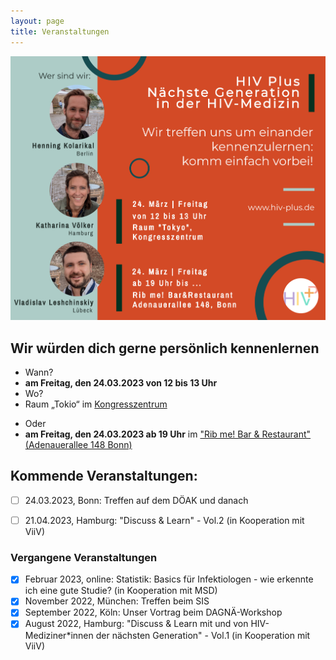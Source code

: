 ```yaml
---
layout: page
title: Veranstaltungen
---
```

![Flyer](/assets/img/HIVplus_Flyer_DOEAK2023_1.2.jpg)

## Wir würden dich gerne persönlich kennenlernen
 - Wann? 
 - **am Freitag, den 24.03.2023 von 12 bis 13 Uhr**
 - Wo?
 - Raum „Tokio“ im [Kongresszentrum](https://goo.gl/maps/fpr8moGavMSdir2m8)

* Oder
* **am Freitag, den 24.03.2023 ab 19 Uhr**
im ["Rib me! Bar & Restaurant" (Adenauerallee 148 Bonn)](https://goo.gl/maps/z6hHpSDrkCRsv2yA7)

## Kommende Veranstaltungen:
- [ ]  24.03.2023, Bonn: Treffen auf dem DÖAK und danach
- [ ]  21.04.2023, Hamburg: "Discuss & Learn" - Vol.2 (in Kooperation mit ViiV)


### Vergangene Veranstaltungen
- [x]  Februar 2023, online: Statistik: Basics für Infektiologen - wie erkennte ich eine gute Studie? (in Kooperation mit MSD)
- [x]  November 2022, München: Treffen beim SIS
- [x]  September 2022, Köln: Unser Vortrag beim DAGNÄ-Workshop
- [x]  August 2022, Hamburg: "Discuss & Learn mit und von HIV-Mediziner*innen der nächsten Generation" - Vol.1 (in Kooperation mit ViiV)
